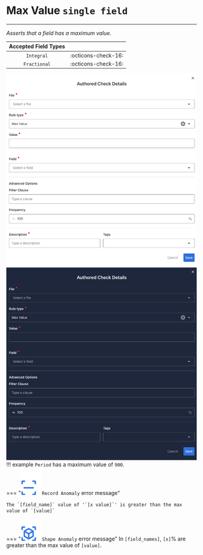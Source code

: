 # Max Value <spam id='single-field'>`single field`</spam>

---

*Asserts that a field has a maximum value.*

| Accepted Field Types   |                      |
| :--------------------: | :------------------: |
| `Integral`             | :octicons-check-16:   |
| `Fractional`           | :octicons-check-16:   |

![Screenshot](../assets/checks/rule-types/max-value-check-light.png#only-light)
![Screenshot](../assets/checks/rule-types/max-value-check-dark.png#only-dark)
!!! example
    `Period` has a maximum value of `900`.

=== "![Screenshot](../assets/checks/rule-types/icons/icon-record-anomaly-dark.svg)`Record Anomaly` error message"

    The `[field_name]` value of '`[x value]`' is greater than the max value of `[value]`

=== "![Screenshot](../assets/checks/rule-types/icons/icon-shape-anomaly-dark.svg)`Shape Anomaly` error message"
    In `[field_names]`, `[x]`% are greater than the max value of `[value]`.

